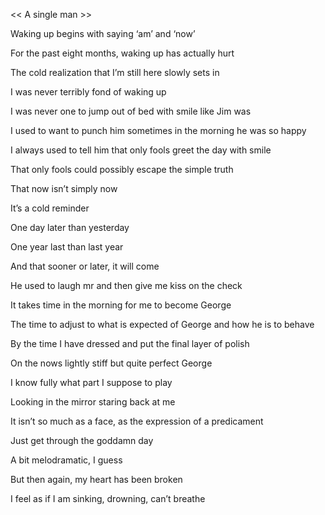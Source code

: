 << A single man >>



Waking up begins with saying ‘am’ and ‘now’

For the past eight months, waking up has actually hurt

The cold realization that I’m still here slowly sets in

I was never terribly fond of waking up

I was never one to jump out of bed with smile like Jim was 

I used to want to punch him sometimes in the morning he was so happy

I always used to tell him that only fools greet the day with smile

That only fools could possibly escape the simple truth

That now isn’t simply now

It’s a cold reminder

One day later than yesterday

One year last than last year

And that sooner or later, it will come

He used to laugh mr and then give me kiss on the check

It takes time in the morning for me to become George

The time to adjust to what is expected of George and how he is to behave

By the time I have dressed and put the final layer of polish

On the nows lightly stiff but quite perfect George

I know fully what part I suppose to play

Looking in the mirror staring back at me

It isn’t so much as a face, as the expression of a predicament

Just get through the goddamn day

A bit melodramatic, I guess

But then again, my heart has been broken

I feel as if I am sinking, drowning, can’t breathe
